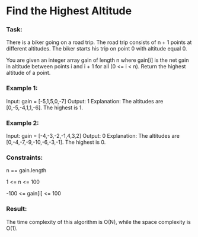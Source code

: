 # Find the Highest Altitude

### Task: 

There is a biker going on a road trip. The road trip consists of n + 1 points at different altitudes. 
The biker starts his trip on point 0 with altitude equal 0.

You are given an integer array gain of length n where gain[i] is the net gain in altitude
between points i and i + 1 for all (0 <= i < n). Return the highest altitude of a point.

### Example 1:

Input: gain = [-5,1,5,0,-7]
Output: 1
Explanation: The altitudes are [0,-5,-4,1,1,-6]. The highest is 1.

### Example 2:

Input: gain = [-4,-3,-2,-1,4,3,2]
Output: 0
Explanation: The altitudes are [0,-4,-7,-9,-10,-6,-3,-1]. The highest is 0.

### Constraints:

n == gain.length

1 <= n <= 100

-100 <= gain[i] <= 100

### Result:

The time complexity of this algorithm is O(N), while the space complexity is O(1).
